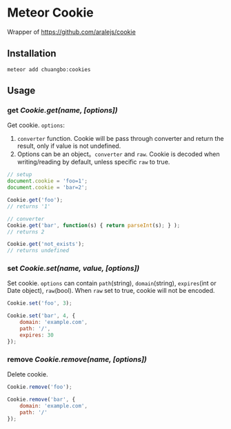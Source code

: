 # Meteor Cookie

Wrapper of https://github.com/aralejs/cookie

## Installation

```meteor add chuangbo:cookies```

## Usage

### get *Cookie.get(name, [options])*

Get cookie. `options`:

1. `converter` function. Cookie will be pass through converter and return the result, only if value is not undefined.
1. Options can be an object。`converter` and `raw`. Cookie is decoded when writing/reading by default, unless specific `raw` to true.

```js
// setup
document.cookie = 'foo=1';
document.cookie = 'bar=2';

Cookie.get('foo');
// returns '1'

// converter
Cookie.get('bar', function(s) { return parseInt(s); } );
// returns 2

Cookie.get('not_exists');
// returns undefined

```


### set *Cookie.set(name, value, [options])*

Set cookie. `options` can contain `path`(string), `domain`(string), `expires`(int or Date object), `raw`(bool). When `raw` set to true, cookie will not be encoded.

```js
Cookie.set('foo', 3);

Cookie.set('bar', 4, {
    domain: 'example.com',
    path: '/',
    expires: 30
});
```


### remove *Cookie.remove(name, [options])*

Delete cookie.

```js
Cookie.remove('foo');

Cookie.remove('bar', {
    domain: 'example.com',
    path: '/'
});
```


